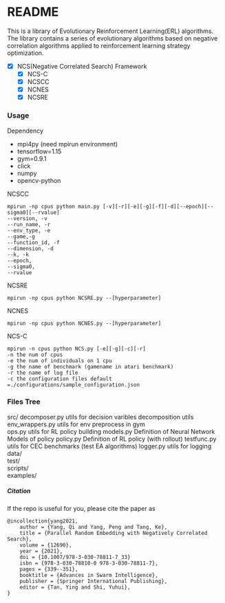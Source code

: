 # README

This is a library of Evolutionary Reinforcement Learning(ERL) algorithms. The library contains a series of evolutionary algorithms based on negative correlation algorithms applied to reinforcement learning strategy optimization.

- [x] NCS(Negative Correlated Search) Framework
    - [x] NCS-C
    - [x] NCSCC
    - [x] NCNES
    - [x] NCSRE

### Usage

Dependency
- mpi4py (need mpirun environment)
- tensorflow=1.15
- gym=0.9.1
- click 
- numpy
- opencv-python


NCSCC

```
mpirun -np cpus python main.py [-v][-r][-e][-g][-f][-d][--epoch][--sigma0][--rvalue]
--version, -v     
--run_name, -r  
--env_type, -e   
--game,-g         
--function_id, -f 
--dimension, -d   
--k, -k       
--epoch,     
--sigma0,  
--rvalue 
```

NCSRE
```
mpirun -np cpus python NCSRE.py --[hyperparameter]
```

NCNES
```
mpirun -np cpus python NCNES.py --[hyperparameter]
```

NCS-C

```
mpirun -n cpus python NCS.py [-e][-g][-c][-r]
-n the num of cpus  
-e the num of individuals on 1 cpu
-g the name of benchmark (gamename in atari benchmark)
-r the name of log file
-c the configuration files default =./configurations/sample_configuration.json
```

### Files Tree
src/
    decomposer.py   utils for decision varibles decomposition utils 
    env_wrappers.py utils for env preprocess in gym                 
    ops.py          utils for RL policy building 
    models.py       Definition of Neural Network Models of policy
    policy.py       Definition of RL policy (with rollout) 
    testfunc.py     utils for CEC benchmarks (test EA algorithms)
    logger.py       utils for logging
data/                      
test/                     
scripts/   
examples/


##### Citation

If the repo is useful for you, please cite the paper as

```
@incollection{yang2021,
    author = {Yang, Qi and Yang, Peng and Tang, Ke},
	title = {Parallel Random Embedding with Negatively Correlated Search},
	volume = {12690},
    year = {2021},
	doi = {10.1007/978-3-030-78811-7_33}
	isbn = {978-3-030-78810-0 978-3-030-78811-7},
	pages = {339--351},
	booktitle = {Advances in Swarm Intelligence},
	publisher = {Springer International Publishing},
	editor = {Tan, Ying and Shi, Yuhui},
}
```
